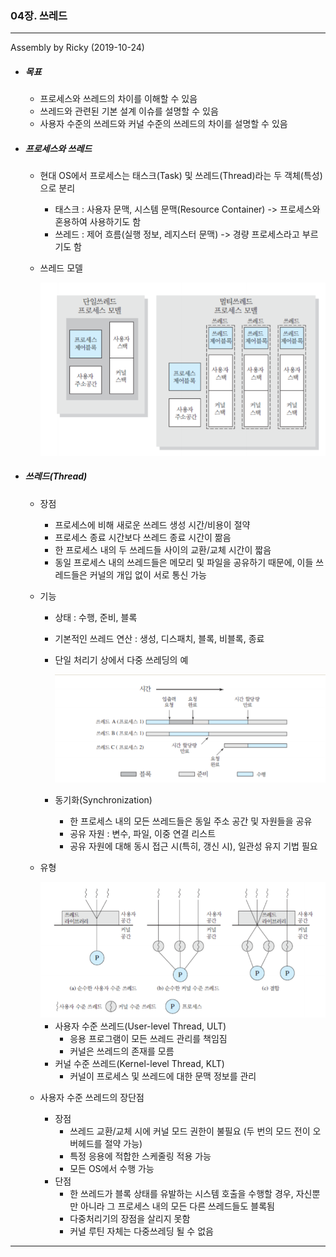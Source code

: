 ### 04장. 쓰레드

---

Assembly by Ricky (2019-10-24)

- ##### 목표

  - 프로세스와 쓰레드의 차이를 이해할 수 있음
  - 쓰레드와 관련된 기본 설계 이슈를 설명할 수 있음
  - 사용자 수준의 쓰레드와 커널 수준의 쓰레드의 차이를 설명할 수 있음
  
- ##### 프로세스와 쓰레드

  - 현대 OS에서 프로세스는 태스크(Task) 및 쓰레드(Thread)라는 두 객체(특성)으로 분리

    - 태스크 : 사용자 문맥, 시스템 문맥(Resource Container) -> 프로세스와 혼용하여 사용하기도 함
    - 쓰레드 : 제어 흐름(실행 정보, 레지스터 문맥) -> 경량 프로세스라고 부르기도 함

  - 쓰레드 모델

    <img src="./resources/os-04-001.png">

- ##### 쓰레드(Thread)

  - 장점

    - 프로세스에 비해 새로운 쓰레드 생성 시간/비용이 절약
    - 프로세스 종료 시간보다 쓰레드 종료 시간이 짦음
    - 한 프로세스 내의 두 쓰레드들 사이의 교환/교체 시간이 짧음
    - 동일 프로세스 내의 쓰레드들은 메모리 및 파일을 공유하기 때문에, 이들 쓰레드들은 커널의 개입 없이 서로 통신 가능

  - 기능

    - 상태 : 수행, 준비, 블록
    - 기본적인 쓰레드 연산 : 생성, 디스패치, 블록, 비블록, 종료

    - 단일 처리기 상에서 다중 쓰레딩의 예

      <img src="./resources/os-04-002.png">

    - 동기화(Synchronization)

      - 한 프로세스 내의 모든 쓰레드들은 동일 주소 공간 및 자원들을 공유
      - 공유 자원 : 변수, 파일, 이중 연결 리스트
      - 공유 자원에 대해 동시 접근 시(특히, 갱신 시), 일관성 유지 기법 필요 

  - 유형

    <img src="./resources/os-04-003.png">

    - 사용자 수준 쓰레드(User-level Thread, ULT)
      - 응용 프로그램이 모든 쓰레드 관리를 책임짐
      - 커널은 쓰레드의 존재를 모름
    - 커널 수준 쓰레드(Kernel-level Thread, KLT)
      - 커널이 프로세스 및 쓰레드에 대한 문맥 정보를 관리

  - 사용자 수준 쓰레드의 장단점

    - 장점 
      - 쓰레드 교환/교체 시에 커널 모드 권한이 불필요 (두 번의 모드 전이 오버헤드를 절약 가능) 
      - 특정 응용에 적합한 스케줄링 적용 가능
      - 모든 OS에서 수행 가능 
    - 단점
      - 한 쓰레드가 블록 상태를 유발하는 시스템 호출을 수행할 경우, 자신뿐만 아니라 그 프로세스 내의 모든 다른 쓰레드들도 블록됨
      - 다중처리기의 장점을 살리지 못함
      - 커널 루틴 자체는 다중쓰레딩 될 수 없음

---



